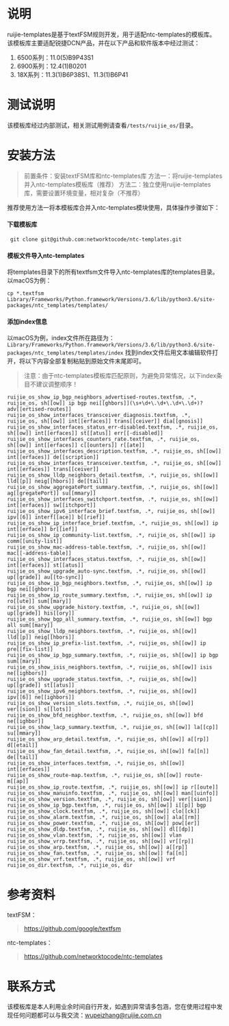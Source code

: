 # 说明
ruijie-templates是基于textFSM规则开发，用于适配ntc-templates的模板库。
该模板库主要适配锐捷DCN产品，并在以下产品和软件版本中经过测试：
1. 6500系列：11.0(5)B9P43S1
2. 6900系列：12.4(1)B0201
3. 18X系列：11.3(1)B6P38S1、11.3(1)B6P41

# 测试说明
该模板库经过内部测试，相关测试用例请查看`/tests/ruijie_os/`目录。

# 安装方法
>前置条件：安装textFSM库和ntc-templates库
方法一：将ruijie-templates并入ntc-templates模板库（推荐）
方法二：独立使用ruijie-templates库，需要设置环境变量，相对复杂（不推荐）

推荐使用方法一将本模板库合并入ntc-templates模块使用，具体操作步骤如下：
#### 下载模板库
```shell
 git clone git@github.com:networktocode/ntc-templates.git
```
#### 模板文件导入ntc-templates
将templates目录下的所有textfsm文件导入ntc-templates库的templates目录。
以macOS为例：
```shell
cp *.textfsm Library/Frameworks/Python.framework/Versions/3.6/lib/python3.6/site-packages/ntc_templates/templates/
```

#### 添加index信息
以macOS为例，index文件所在路径为：`Library/Frameworks/Python.framework/Versions/3.6/lib/python3.6/site-packages/ntc_templates/templates/index`
找到index文件后用文本编辑软件打开，将以下内容全部复制粘贴到原始文件末尾即可。
>注意：由于ntc-templates模板库匹配原则，为避免异常情况，以下index条目不建议调整顺序！
```
ruijie_os_show_ip_bgp_neighbors_advertised-routes.textfsm, .*, ruijie_os, sh[[ow]] ip bgp nei[[ghbors]](\s+\d+\.\d+\.\d+\.\d+)? adv[[ertised-routes]]
ruijie_os_show_interfaces_transceiver_diagnosis.textfsm, .*, ruijie_os, sh[[ow]] int[[erfaces]] trans[[ceiver]] dia[[gnosis]]
ruijie_os_show_interfaces_status_err-disabled.textfsm, .*, ruijie_os, sh[[ow]] int[[erfaces]] st[[atus]] err[[-disabled]]
ruijie_os_show_interfaces_counters_rate.textfsm, .*, ruijie_os, sh[[ow]] int[[erfaces]] c[[ounters]] r[[ate]]
ruijie_os_show_interfaces_description.textfsm, .*, ruijie_os, sh[[ow]] int[[erfaces]] de[[scription]]
ruijie_os_show_interfaces_transceiver.textfsm, .*, ruijie_os, sh[[ow]] int[[erfaces]] trans[[ceiver]]
ruijie_os_show_lldp_neighbors_detail.textfsm, .*, ruijie_os, sh[[ow]] lld[[p]] neig[[hbors]] de[[tail]]
ruijie_os_show_aggregatePort_summary.textfsm, .*, ruijie_os, sh[[ow]] ag[[gregatePort]] su[[mmary]]
ruijie_os_show_interfaces_switchport.textfsm, .*, ruijie_os, sh[[ow]] int[[erfaces]] sw[[itchport]]
ruijie_os_show_ipv6_interface_brief.textfsm, .*, ruijie_os, sh[[ow]] ipv[[6]] interf[[ace]] b[[rief]]
ruijie_os_show_ip_interface_brief.textfsm, .*, ruijie_os, sh[[ow]] ip int[[erface]] br[[ief]]
ruijie_os_show_ip_community-list.textfsm, .*, ruijie_os, sh[[ow]] ip comm[[unity-list]]
ruijie_os_show_mac-address-table.textfsm, .*, ruijie_os, sh[[ow]] mac[[-address-table]]
ruijie_os_show_interfaces_status.textfsm, .*, ruijie_os, sh[[ow]] int[[erfaces]] st[[atus]]
ruijie_os_show_upgrade_auto-sync.textfsm, .*, ruijie_os, sh[[ow]] up[[grade]] au[[to-sync]]
ruijie_os_show_ip_bgp_neighbors.textfsm, .*, ruijie_os, sh[[ow]] ip bgp nei[[ghbors]]
ruijie_os_show_ip_route_summary.textfsm, .*, ruijie_os, sh[[ow]] ip ro[[ute]] sum[[mary]]
ruijie_os_show_upgrade_history.textfsm, .*, ruijie_os, sh[[ow]] up[[grade]] his[[ory]]
ruijie_os_show_bgp_all_summary.textfsm, .*, ruijie_os, sh[[ow]] bgp all sum[[mary]]
ruijie_os_show_lldp_neighbors.textfsm, .*, ruijie_os, sh[[ow]] lld[[p]] neig[[hbors]]
ruijie_os_show_ip_prefix-list.textfsm, .*, ruijie_os, sh[[ow]] ip pre[[fix-list]]
ruijie_os_show_ip_bgp_summary.textfsm, .*, ruijie_os, sh[[ow]] ip bgp sum[[mary]]
ruijie_os_show_isis_neighbors.textfsm, .*, ruijie_os, sh[[ow]] isis ne[[ighbors]]
ruijie_os_show_upgrade_status.textfsm, .*, ruijie_os, sh[[ow]] up[[grade]] st[[atus]]
ruijie_os_show_ipv6_neighbors.textfsm, .*, ruijie_os, sh[[ow]] ipv[[6]] ne[[ighbors]]
ruijie_os_show_version_slots.textfsm, .*, ruijie_os, sh[[ow]] ver[[sion]] s[[lots]]
ruijie_os_show_bfd_neighbor.textfsm, .*, ruijie_os, sh[[ow]] bfd ne[[ighbor]]
ruijie_os_show_lacp_summary.textfsm, .*, ruijie_os, sh[[ow]] la[[cp]] su[[mmary]]
ruijie_os_show_arp_detail.textfsm, .*, ruijie_os, sh[[ow]] a[[rp]] d[[etail]]
ruijie_os_show_fan_detail.textfsm, .*, ruijie_os, sh[[ow]] fa[[n]] de[[tail]]
ruijie_os_show_interfaces.textfsm, .*, ruijie_os, sh[[ow]] int[[erfaces]]
ruijie_os_show_route-map.textfsm, .*, ruijie_os, sh[[ow]] route-m[[ap]]
ruijie_os_show_ip_route.textfsm, .*, ruijie_os, sh[[ow]] ip r[[oute]]
ruijie_os_show_manuinfo.textfsm, .*, ruijie_os, sh[[ow]] man[[uinfo]]
ruijie_os_show_version.textfsm, .*, ruijie_os, sh[[ow]] ver[[sion]]
ruijie_os_show_ip_bgp.textfsm, .*, ruijie_os, sh[[ow]] i[[p]] bgp
ruijie_os_show_clock.textfsm, .*, ruijie_os, sh[[ow]] clo[[ck]]
ruijie_os_show_alarm.textfsm, .*, ruijie_os, sh[[ow]] ala[[rm]]
ruijie_os_show_power.textfsm, .*, ruijie_os, sh[[ow]] pow[[er]]
ruijie_os_show_dldp.textfsm, .*, ruijie_os, sh[[ow]] dl[[dp]]
ruijie_os_show_vlan.textfsm, .*, ruijie_os, sh[[ow]] vlan
ruijie_os_show_vrrp.textfsm, .*, ruijie_os, sh[[ow]] vr[[rp]]
ruijie_os_show_arp.textfsm, .*, ruijie_os, sh[[ow]] a[[rp]]
ruijie_os_show_fan.textfsm, .*, ruijie_os, sh[[ow]] fa[[n]]
ruijie_os_show_vrf.textfsm, .*, ruijie_os, sh[[ow]] vrf
ruijie_os_dir.textfsm, .*, ruijie_os, dir
```

# 参考资料
textFSM：
> https://github.com/google/textfsm

ntc-templates：
> https://github.com/networktocode/ntc-templates

# 联系方式
该模板库是本人利用业余时间自行开发，如遇到异常请多包涵，您在使用过程中发现任何问题都可以与我交流：wupeizhang@ruijie.com.cn